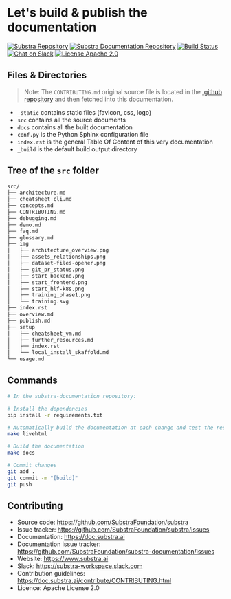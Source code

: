 # Let's build & publish the documentation

[![Substra Repository](https://img.shields.io/badge/substra-repo-brightgreen)](https://github.com/SubstraFoundation/substra)
[![Substra Documentation Repository](https://img.shields.io/badge/doc-repo-brightgreen)](https://github.com/SubstraFoundation/substra-documentation/)
[![Build Status](https://github.com/SubstraFoundation/substra-documentation/workflows/Sphinx%20Build/badge.svg)](https://github.com/SubstraFoundation/substra-documentation/workflows/Sphinx%20Build/badge.svg)
[![Chat on Slack](https://img.shields.io/badge/chat-on%20slack-blue)](https://substra.us18.list-manage.com/track/click?e=2effed55c9&id=fa49875322&u=385fa3f9736ea94a1fcca969f)
[![License Apache 2.0](https://img.shields.io/badge/licence-Apache%202.0-orange)](https://www.apache.org/licenses/LICENSE-2.0.html)

## Files & Directories

> Note: The `CONTRIBUTING.md` original source file is located in the [.github repository](https://github.com/SubstraFoundation/.github) and then fetched into this documentation.

- `_static` contains static files (favicon, css, logo)
- `src` contains all the source documents
- `docs` contains all the built documentation
- `conf.py` is the Python Sphinx configuration file
- `index.rst` is the general Table Of Content of this very documentation
- `_build` is the default build output directory

## Tree of the `src` folder

```sh
src/
├── architecture.md
├── cheatsheet_cli.md
├── concepts.md
├── CONTRIBUTING.md
├── debugging.md
├── demo.md
├── faq.md
├── glossary.md
├── img
│   ├── architecture_overview.png
│   ├── assets_relationships.png
│   ├── dataset-files-opener.png
│   ├── git_pr_status.png
│   ├── start_backend.png
│   ├── start_frontend.png
│   ├── start_hlf-k8s.png
│   ├── training_phase1.png
│   └── training.svg
├── index.rst
├── overview.md
├── publish.md
├── setup
│   ├── cheatsheet_vm.md
│   ├── further_resources.md
│   ├── index.rst
│   └── local_install_skaffold.md
└── usage.md
```

## Commands

```sh
# In the substra-documentation repository:

# Install the dependencies
pip install -r requirements.txt

# Automatically build the documentation at each change and test the result in your browser at http://localhost:8000
make livehtml

# Build the documentation
make docs

# Commit changes
git add .
git commit -m "[build]"
git push
```

## Contributing

- Source code: <https://github.com/SubstraFoundation/substra>
- Issue tracker: <https://github.com/SubstraFoundation/substra/issues>
- Documentation: <https://doc.substra.ai>
- Documentation issue tracker: <https://github.com/SubstraFoundation/substra-documentation/issues>
- Website: <https://www.substra.ai>
- Slack: <https://substra-workspace.slack.com>
- Contribution guidelines: <https://doc.substra.ai/contribute/CONTRIBUTING.html>
- Licence: Apache License 2.0
